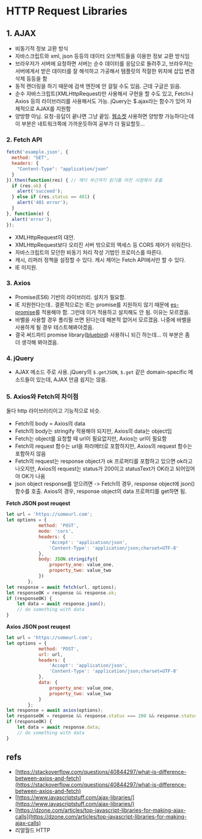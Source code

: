 # HTTP Request Libraries

## 1. AJAX

* 비동기적 정보 교환 방식
* 자바스크립트와 xml, json 등등의 데이터 오브젝트들을 이용한 정보 교환 방식임
* 브라우저가 서버에 요청하면 서버는 순수 데이터를 응답으로 돌려주고, 브라우저는 서버에게서 받은 데이터를 잘 해석하고 가공해서 템플릿의 적절한 위치에 삽입 변경 삭제 등등을 함
* 동적 렌더링을 하기 때문에 검색 엔진에 안 걸릴 수도 있음. 근데 구글은 읽음.
* 순수 자바스크립트\(XMLHttpRequest\)만 사용해서 구현을 할 수도 있고, Fetch나 Axios 등의 라이브러리를 사용해서도 가능. jQuery는 $.ajax라는 함수가 있어 자체적으로 AJAX를 지원함
* 양방향 아님. 요청-응답이 끝나면 그냥 끝임. [웹소켓](https://d2.naver.com/helloworld/1336) 사용하면 양방향 가능하다는데 이 부분은 네트워크쪽에 가까운듯하여 공부가 더 필요할듯...

### 2. Fetch API

```javascript
fetch('example.json', {
  method: "GET",
  headers: {
    "Content-Type": "application/json"
  }
}).then(function(res) { // 헤더 부근까지 읽기를 마친 시점에서 호출
  if (res.ok) {
    alert('succeed');
  } else if (res.status == 401) {
    alert('401 error');
  }
}, function(e) {
  alert('error');
});
```

* XMLHttpRequest의 대안.
* XMLHttpRequest보다 오리진 서버 밖으로의 액세스 등 CORS 제어가 쉬워진다.
* 자바스크립트의 모던한 비동기 처리 작성 기법인 프로미스를 따른다.
* 캐시, 리퍼러 정책을 설정할 수 있다. 캐시 제어는 Fetch API에서만 할 수 있다.
* IE 미지원.

### 3. Axios

* Promise\(ES6\) 기반의 라이브러리. 설치가 필요함.
* IE 지원한다는데.. 결론적으로는 IE는 promise를 지원하지 않기 때문에 [es-promise](https://lovemewithoutall.github.io/it/vue-ie-support-with-es6-promise/)를 적용해야 함. 그런데 이거 적용하고 설치해도 안 됨. 이유는 모르겠음.
* 바벨을 사용할 경우 폴리필 쓰면 된다는데 해본적 없어서 모르겠음. 나중에 바벨을 사용하게 될 경우 테스트해봐야겠음.
* 결국 써드파티 promise library\([bluebird](http://bluebirdjs.com/docs/getting-started.html)\) 사용하니 되긴 하는데... 이 부분은 좀 더 생각해 봐야겠음.

### 4. jQuery

* AJAX 메소드 주로 사용. jQuery의 `$.getJSON`, `$.get` 같은 domain-specific 메소드들이 있는데, AJAX 만큼 쉽지는 않음.

### 5. Axios와 Fetch의 차이점

둘다 http 라이브러리이고 기능적으로 비슷.

* Fetch의 body = Axios의 data
* Fetch의 body는 stringify 적용해야 되지만, Axios의 data는 object임
* Fetch는 object를 요청할 때 url이 필요없지만, Axios는 url이 필요함
* Fetch의 request 함수는 url을 파라메터로 포함하지만, Axios의 request 함수는 포함하지 않음
* Fetch의 request는 response object가 ok 프로퍼티를 포함하고 있으면 ok라고 나오지만, Axios의 request는 status가 200이고 statusText가 OK라고 되어있어야 OK가 나옴
* json object response를 얻으려면 -&gt; Fetch의 경우, response object에 json\(\) 함수를 호출. Axios의 경우, response object의 data 프로퍼티를 get하면 됨.

**Fetch JSON post reuqest**

```javascript
let url = 'https://someurl.com';
let options = {
            method: 'POST',
            mode: 'cors',
            headers: {
                'Accept': 'application/json',
                'Content-Type': 'application/json;charset=UTF-8'
            },
            body: JSON.stringify({
                property_one: value_one,
                property_two: value_two
            })
        };
let response = await fetch(url, options);
let responseOK = response && response.ok;
if (responseOK) {
    let data = await response.json();
    // do something with data
}
```

**Axios JSON post reuqest**

```javascript
let url = 'https://someurl.com';
let options = {
            method: 'POST',
            url: url,
            headers: {
                'Accept': 'application/json',
                'Content-Type': 'application/json;charset=UTF-8'
            },
            data: {
                property_one: value_one,
                property_two: value_two
            }
        };
let response = await axios(options);
let responseOK = response && response.status === 200 && response.statusText === 'OK';
if (responseOK) {
    let data = await response.data;
    // do something with data
}
```

## refs

* [https://stackoverflow.com/questions/40844297/what-is-difference-between-axios-and-fetch](https://stackoverflow.com/questions/40844297/what-is-difference-between-axios-and-fetch)
* [https://www.javascriptstuff.com/ajax-libraries/](https://www.javascriptstuff.com/ajax-libraries/)
* [https://dzone.com/articles/top-javascript-libraries-for-making-ajax-calls](https://dzone.com/articles/top-javascript-libraries-for-making-ajax-calls)
* 리얼월드 HTTP

